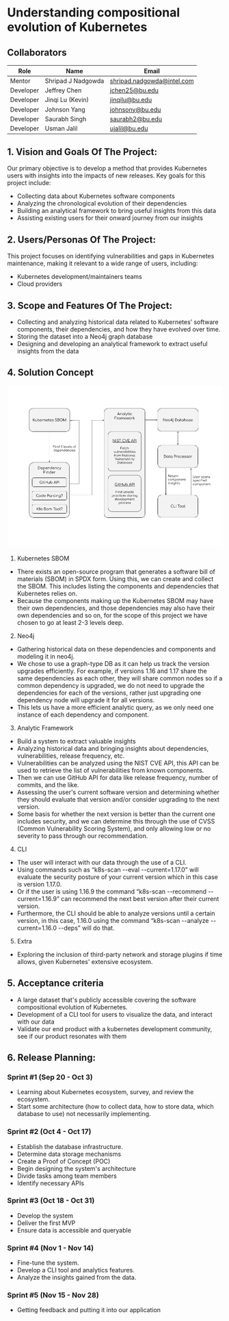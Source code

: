 # Understanding compositional evolution of Kubernetes

## Collaborators

| Role      | Name               | Email                      |
| --------- | ------------------ | -------------------------- |
| Mentor    | Shripad J Nadgowda | shripad.nadgowda@intel.com |
| Developer | Jeffrey Chen       | jchen25@bu.edu             |
| Developer | Jinqi Lu (Kevin)   | jinqilu@bu.edu             |
| Developer | Johnson Yang       | johnsony@bu.edu            |
| Developer | Saurabh Singh      | saurabh2@bu.edu            |
| Developer | Usman Jalil        | ujalil@bu.edu              |


## 1. Vision and Goals Of The Project: 
Our primary objective is to develop a method that provides Kubernetes users with insights into the impacts of new releases. Key goals for this project include:

- Collecting data about Kubernetes software components 
- Analyzing the chronological evolution of their dependencies
- Building an analytical framework to bring useful insights from this data
- Assisting existing users for their onward journey from our insights

## 2. Users/Personas Of The Project:
This project focuses on identifying vulnerabilities and gaps in Kubernetes maintenance, making it relevant to a wide range of users, including:

- Kubernetes development/maintainers teams
- Cloud providers

## 3. Scope and Features Of The Project:
- Collecting and analyzing historical data related to Kubernetes’ software components, their dependencies, and how they have evolved over time. 
- Storing the dataset into a Neo4j graph database
- Designing and developing an analytical framework to extract useful insights from the data

## 4. Solution Concept

![ArchDia](https://github.com/EC528-Fall-2023/Evolution-of-Kubernetes-/blob/architecture_diagram/documentation/architecture_diagram.png?raw=true)

1. Kubernetes SBOM
- There exists an open-source program that generates a software bill of materials (SBOM) in SPDX form. Using this, we can create and collect the SBOM. This includes listing the components and dependencies that Kubernetes relies on.
- Because the components making up the Kubernetes SBOM may have their own dependencies, and those dependencies may also have their own dependencies and so on, for the scope of this project we have chosen to go at least 2-3 levels deep.

2. Neo4j
- Gathering historical data on these dependencies and components and modeling it in neo4j.
- We chose to use a graph-type DB as it can help us track the version upgrades efficiently. For example, if versions 1.16 and 1.17 share the same dependencies as each other, they will share common nodes so if a common dependency is upgraded, we do not need to upgrade the dependencies for each of the versions, rather just upgrading one dependency node will upgrade it for all versions. 
- This lets us have a more efficient analytic query, as we only need one instance of each dependency and component. 

3. Analytic Framework
- Build a system to extract valuable insights
- Analyzing historical data and bringing insights about dependencies, vulnerabilities, release frequency, etc.
- Vulnerabilities can be analyzed using the NIST CVE API, this API can be used to retrieve the list of vulnerabilities from known components.
- Then we can use GitHub API for data like release frequency, number of commits, and the like.
- Assessing the user's current software version and determining whether they should evaluate that version and/or consider upgrading to the next version.
- Some basis for whether the next version is better than the current one includes security, and we can determine this through the use of CVSS (Common Vulnerability Scoring System), and only allowing low or no severity to pass through our recommendation. 

4. CLI
- The user will interact with our data through the use of a CLI.
- Using commands such as “k8s-scan --eval --current=1.17.0” will evaluate the security posture of your current version which in this case is version 1.17.0.
- Or if the user is using 1.16.9 the command “k8s-scan --recommend --current=1.16.9” can recommend the next best version after their current version.
- Furthermore, the CLI should be able to analyze versions until a certain version, in this case, 1.16.0 using the command “k8s-scan --analyze --current=1.16.0 --deps” will do that. 

5. Extra
- Exploring the inclusion of third-party network and storage plugins if time allows, given Kubernetes' extensive ecosystem.


## 5. Acceptance criteria
- A large dataset that's publicly accessible covering the software compositional evolution of Kubernetes. 
- Development of a CLI tool for users to visualize the data, and interact with our data
- Validate our end product with a kubernetes development community, see if our product resonates with them

## 6. Release Planning:
### Sprint #1 (Sep 20 - Oct 3)
- Learning about Kubernetes ecosystem, survey, and review the ecosystem.
- Start some architecture (how to collect data, how to store data, which database to use) not necessarily implementing.

### Sprint #2 (Oct 4 - Oct 17)
- Establish the database infrastructure.
- Determine data storage mechanisms
- Create a Proof of Concept (POC)
- Begin designing the system's architecture
- Divide tasks among team members
- Identify necessary APIs

### Sprint #3 (Oct 18 - Oct 31)
- Develop the system 
- Deliver the first MVP
- Ensure data is accessible and queryable

### Sprint #4 (Nov 1 - Nov 14)
- Fine-tune the system.
- Develop a CLI tool and analytics features.
- Analyze the insights gained from the data.

### Sprint #5 (Nov 15 - Nov 28)
- Getting feedback and putting it into our application

